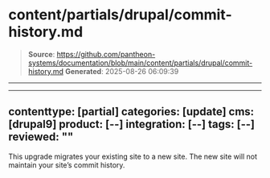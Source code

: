 # content/partials/drupal/commit-history.md

> **Source**: https://github.com/pantheon-systems/documentation/blob/main/content/partials/drupal/commit-history.md
> **Generated**: 2025-08-26 06:09:39

---

---
contenttype: [partial]
categories: [update]
cms: [drupal9]
product: [--]
integration: [--]
tags: [--]
reviewed: ""
---

<Alert title="Note" type="info" >

This upgrade migrates your existing site to a new site. The new site will not maintain your site’s commit history.

</Alert>
